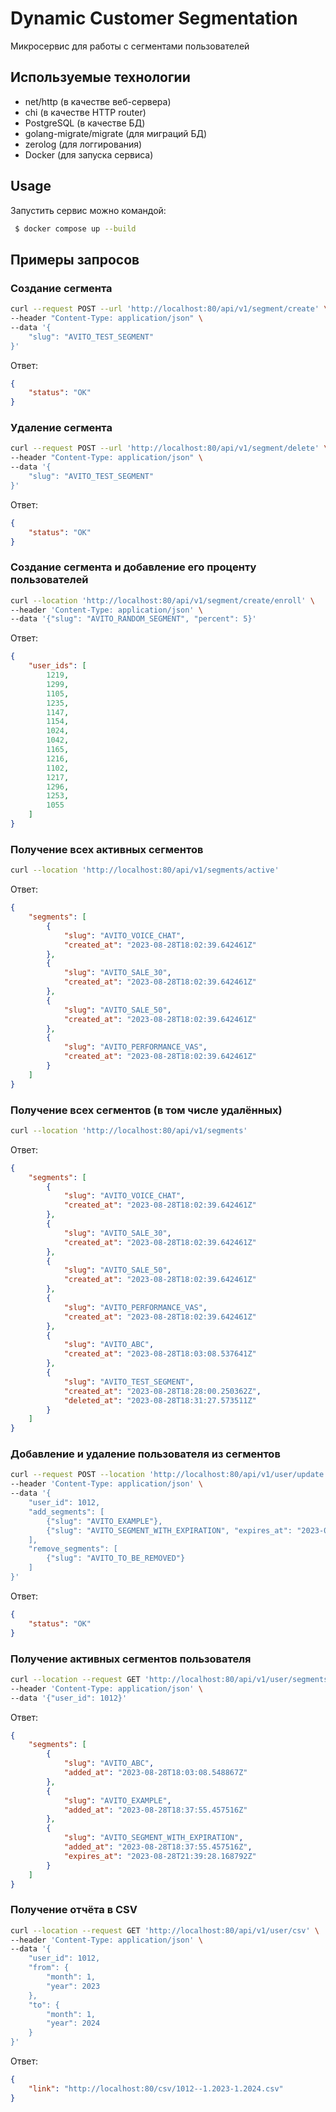 # Dynamic Customer Segmentation

Микросервис для работы с сегментами пользователей

## Используемые технологии

- net/http (в качестве веб-сервера)
- chi (в качестве HTTP router)
- PostgreSQL (в качестве БД)
- golang-migrate/migrate (для миграций БД)
- zerolog (для логгирования)
- Docker (для запуска сервиса)

## Usage

Запустить сервис можно командой:

```bash
 $ docker compose up --build
```

## Примеры запросов

### Создание сегмента

```bash
curl --request POST --url 'http://localhost:80/api/v1/segment/create' \
--header "Content-Type: application/json" \
--data '{
    "slug": "AVITO_TEST_SEGMENT"
}'
```

Ответ:

```json
{
    "status": "OK"
}
```

### Удаление сегмента

```bash
curl --request POST --url 'http://localhost:80/api/v1/segment/delete' \
--header "Content-Type: application/json" \
--data '{
    "slug": "AVITO_TEST_SEGMENT"
}'
```

Ответ:

```json
{
    "status": "OK"
}
```

### Создание сегмента и добавление его проценту пользователей

```bash
curl --location 'http://localhost:80/api/v1/segment/create/enroll' \
--header 'Content-Type: application/json' \
--data '{"slug": "AVITO_RANDOM_SEGMENT", "percent": 5}'
```

Ответ:

```json
{
    "user_ids": [
        1219,
        1299,
        1105,
        1235,
        1147,
        1154,
        1024,
        1042,
        1165,
        1216,
        1102,
        1217,
        1296,
        1253,
        1055
    ]
}
```

### Получение всех активных сегментов

```bash
curl --location 'http://localhost:80/api/v1/segments/active'
```

Ответ:

```json
{
    "segments": [
        {
            "slug": "AVITO_VOICE_CHAT",
            "created_at": "2023-08-28T18:02:39.642461Z"
        },
        {
            "slug": "AVITO_SALE_30",
            "created_at": "2023-08-28T18:02:39.642461Z"
        },
        {
            "slug": "AVITO_SALE_50",
            "created_at": "2023-08-28T18:02:39.642461Z"
        },
        {
            "slug": "AVITO_PERFORMANCE_VAS",
            "created_at": "2023-08-28T18:02:39.642461Z"
        }
    ]
}
```

### Получение всех сегментов (в том числе удалённых)

```bash
curl --location 'http://localhost:80/api/v1/segments'
```

Ответ:

```json
{
    "segments": [
        {
            "slug": "AVITO_VOICE_CHAT",
            "created_at": "2023-08-28T18:02:39.642461Z"
        },
        {
            "slug": "AVITO_SALE_30",
            "created_at": "2023-08-28T18:02:39.642461Z"
        },
        {
            "slug": "AVITO_SALE_50",
            "created_at": "2023-08-28T18:02:39.642461Z"
        },
        {
            "slug": "AVITO_PERFORMANCE_VAS",
            "created_at": "2023-08-28T18:02:39.642461Z"
        },
        {
            "slug": "AVITO_ABC",
            "created_at": "2023-08-28T18:03:08.537641Z"
        },
        {
            "slug": "AVITO_TEST_SEGMENT",
            "created_at": "2023-08-28T18:28:00.250362Z",
            "deleted_at": "2023-08-28T18:31:27.573511Z"
        }
    ]
}
```

### Добавление и удаление пользователя из сегментов

```bash
curl --request POST --location 'http://localhost:80/api/v1/user/update' \
--header 'Content-Type: application/json' \
--data '{
    "user_id": 1012,
    "add_segments": [
        {"slug": "AVITO_EXAMPLE"},
        {"slug": "AVITO_SEGMENT_WITH_EXPIRATION", "expires_at": "2023-08-28T21:39:28.168792Z"}
    ],
    "remove_segments": [
        {"slug": "AVITO_TO_BE_REMOVED"}
    ]
}'
```

Ответ:

```json
{
    "status": "OK"
}
```

### Получение активных сегментов пользователя

```bash
curl --location --request GET 'http://localhost:80/api/v1/user/segments' \
--header 'Content-Type: application/json' \
--data '{"user_id": 1012}'
```

Ответ:

```json
{
    "segments": [
        {
            "slug": "AVITO_ABC",
            "added_at": "2023-08-28T18:03:08.548867Z"
        },
        {
            "slug": "AVITO_EXAMPLE",
            "added_at": "2023-08-28T18:37:55.457516Z"
        },
        {
            "slug": "AVITO_SEGMENT_WITH_EXPIRATION",
            "added_at": "2023-08-28T18:37:55.457516Z",
            "expires_at": "2023-08-28T21:39:28.168792Z"
        }
    ]
}
```

### Получение отчёта в CSV

```bash
curl --location --request GET 'http://localhost:80/api/v1/user/csv' \
--header 'Content-Type: application/json' \
--data '{
    "user_id": 1012,
    "from": {
        "month": 1,
        "year": 2023
    },
    "to": {
        "month": 1,
        "year": 2024
    }
}'
```

Ответ:

```json
{
    "link": "http://localhost:80/csv/1012--1.2023-1.2024.csv"
}
```
